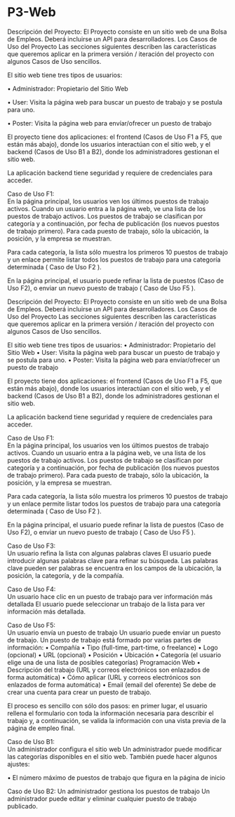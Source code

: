 # P3-Web
Descripción del Proyecto: 
El Proyecto consiste en un sitio web de una Bolsa de Empleos. Deberá incluirse un API para desarrolladores.  Los Casos de Uso del Proyecto 
Las secciones siguientes describen las características que queremos aplicar en la primera versión / iteración del proyecto con algunos Casos de Uso sencillos. 
 
El sitio web tiene tres tipos de usuarios:

• Administrador: Propietario del Sitio Web 

• User: Visita la página web para buscar un puesto de trabajo y se postula para uno. 

• Poster: Visita la página web para envíar/ofrecer un puesto de trabajo 
 
El proyecto tiene dos aplicaciones: el frontend (Casos de Uso F1 a F5, que están más abajo), donde los usuarios interactúan con el sitio web, y el backend (Casos de Uso B1 a B2), donde los administradores gestionan el sitio web. 
 
La aplicación backend tiene seguridad y requiere de credenciales para acceder. 
 
Caso de Uso F1:  
En la página principal, los usuarios ven los últimos puestos de trabajo activos. 
Cuando un usuario entra a la página web, ve una lista de los puestos de trabajo activos. Los puestos de trabajo se clasifican por categoría y a continuación, por fecha de publicación (los nuevos puestos de trabajo primero). Para cada puesto de trabajo, sólo la ubicación, la posición, y la empresa se muestran. 
 
Para cada categoría, la lista sólo muestra los primeros 10 puestos de trabajo y un enlace permite listar todos los puestos de trabajo para una categoría determinada ( Caso de Uso F2 ). 
 
En la página principal, el usuario puede refinar la lista de puestos (Caso de Uso F2), o enviar un nuevo puesto de trabajo ( Caso de Uso F5 ). 
 
 Descripción del Proyecto: 
El Proyecto consiste en un sitio web de una Bolsa de Empleos. Deberá incluirse un API para desarrolladores.  Los Casos de Uso del Proyecto 
Las secciones siguientes describen las características que queremos aplicar en la primera versión / iteración del proyecto con algunos Casos de Uso sencillos. 
 
El sitio web tiene tres tipos de usuarios: • Administrador: Propietario del Sitio Web 
• User: Visita la página web para buscar un puesto de trabajo y se postula para uno. 
• Poster: Visita la página web para envíar/ofrecer un puesto de trabajo 
 
El proyecto tiene dos aplicaciones: el frontend (Casos de Uso F1 a F5, que están más abajo), donde los usuarios interactúan con el sitio web, y el backend (Casos de Uso B1 a B2), donde los administradores gestionan el sitio web. 
 
La aplicación backend tiene seguridad y requiere de credenciales para acceder. 
 
Caso de Uso F1:  
En la página principal, los usuarios ven los últimos puestos de trabajo activos. 
Cuando un usuario entra a la página web, ve una lista de los puestos de trabajo activos. Los puestos de trabajo se clasifican por categoría y a continuación, por fecha de publicación (los nuevos puestos de trabajo primero). Para cada puesto de trabajo, sólo la ubicación, la posición, y la empresa se muestran. 
 
Para cada categoría, la lista sólo muestra los primeros 10 puestos de trabajo y un enlace permite listar todos los puestos de trabajo para una categoría determinada ( Caso de Uso F2 ). 
 
En la página principal, el usuario puede refinar la lista de puestos (Caso de Uso F2), o enviar un nuevo puesto de trabajo ( Caso de Uso F5 ). 
 
Caso de Uso F3:  
Un usuario refina la lista con algunas palabras claves 
El usuario puede introducir algunas palabras clave para refinar su búsqueda. Las palabras clave pueden ser palabras se encuentra en los campos de la ubicación, la posición, la categoría, y de la compañía. 
 
Caso de Uso F4:  
Un usuario hace clic en un puesto de trabajo para ver información más detallada 
El usuario puede seleccionar un trabajo de la lista para ver información más detallada. 

Caso de Uso F5:  
Un usuario envía un puesto de trabajo 
Un usuario puede enviar un puesto de trabajo. Un puesto de trabajo está formado por varias partes de información: • Compañía 
• Tipo (full-time, part-time, o freelance) 
• Logo (opcional) 
• URL (opcional) 
• Posición 
• Ubicación 
• Categoría (el usuario elige una de una lista de posibles categorías) 
Programación Web 
• Descripción del trabajo (URL y correos electrónicos son enlazados de forma automática) 
• Cómo aplicar (URL y correos electrónicos son enlazados de forma automática) 
• Email (email del oferente) 
Se debe de crear una cuenta para crear un puesto de trabajo. 
 
El proceso es sencillo con sólo dos pasos: en primer lugar, el usuario rellena el formulario con toda la información necesaria para describir el trabajo y, a continuación, se valida la información con una vista previa de la página de empleo final. 
 
 Caso de Uso B1:  
Un administrador configura el sitio web 
Un administrador puede modificar las categorías disponibles en el sitio web. También puede hacer algunos ajustes: 
 
• El número máximo de puestos de trabajo que figura en la página de inicio 
 
Caso de Uso B2: 
Un administrador gestiona los puestos de trabajo 
Un administrador puede editar y eliminar cualquier puesto de trabajo publicado. 
 
 
 
